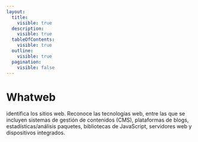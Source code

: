 ```yaml
---
layout:
  title:
    visible: true
  description:
    visible: true
  tableOfContents:
    visible: true
  outline:
    visible: true
  pagination:
    visible: false
---
```


# Whatweb

identifica los sitios web. Reconoce las tecnologías web, entre las que se incluyen sistemas de gestión de contenidos (CMS), plataformas de blogs, estadísticas/análisis paquetes, bibliotecas de JavaScript, servidores web y dispositivos integrados.
